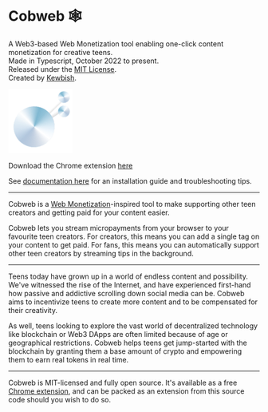 # Cobweb 🕸️
A Web3-based Web Monetization tool enabling one-click content monetization for creative teens.  
Made in Typescript, October 2022 to present.  
Released under the [MIT License](./LICENSE).  
Created by [Kewbish](https://github.com/kewbish).     

![Cobweb Logo](./landing/cobweb.png)

Download the Chrome extension [here](https://chrome.google.com/webstore/detail/cobweb/agdomcadfhkpkcjceenogkiglbhgpclg)

See [documentation here](https://github.com/kewbish/cobweb/wiki) for an installation guide and troubleshooting tips.

--- 

Cobweb is a [Web Monetization](https://webmonetization.org/)-inspired tool to make supporting other teen creators and getting paid for your content easier.

Cobweb lets you stream micropayments from your browser to your favourite teen creators. For creators, this means you can add a single tag on your content to get paid. For fans, this means you can automatically support other teen creators by streaming tips in the background.

---

Teens today have grown up in a world of endless content and possibility. We've witnessed the rise of the Internet, and have experienced first-hand how passive and addictive scrolling down social media can be. Cobweb aims to incentivize teens to create more content and to be compensated for their creativity.

As well, teens looking to explore the vast world of decentralized technology like blockchain or Web3 DApps are often limited because of age or geographical restrictions. Cobweb helps teens get jump-started with the blockchain by granting them a base amount of crypto and empowering them to earn real tokens in real time.

---

Cobweb is MIT-licensed and fully open source. It's available as a free [Chrome extension](https://chrome.google.com/webstore/detail/cobweb/agdomcadfhkpkcjceenogkiglbhgpclg), and can be packed as an extension from this source code should you wish to do so.


